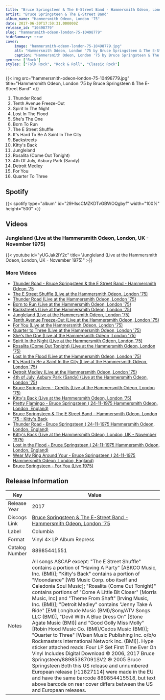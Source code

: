 ```yaml
---
title: "Bruce Springsteen & The E-Street Band - Hammersmith Odeon, London '75"
artist: "Bruce Springsteen & The E-Street Band"
album_name: "Hammersmith Odeon, London '75"
date: 2017-06-30T17:50:31.000000Z
release_id: "10498779"
slug: "hammersmith-odeon-london-75-10498779"
hideSummary: true
cover:
    image: "hammersmith-odeon-london-75-10498779.jpg"
    alt: "Hammersmith Odeon, London '75 by Bruce Springsteen & The E-Street Band"
    caption: "Hammersmith Odeon, London '75 by Bruce Springsteen & The E-Street Band"
genres: ["Rock"]
styles: ["Folk Rock", "Rock & Roll", "Classic Rock"]
---
```


{{< img src="hammersmith-odeon-london-75-10498779.jpg" title="Hammersmith Odeon, London '75 by Bruce Springsteen & The E-Street Band" >}}

<!-- section break -->

1. Thunder Road
2. Tenth Avenue Freeze-Out
3. Spirit In The Night
4. Lost In The Flood
5. She's The One
6. Born To Run
7. The E Street Shuffle
8. It's Hard To Be A Saint In The City
9. Backstreets
10. Kitty's Back
11. Jungleland
12. Rosalita (Come Out Tonight)
13. 4th Of July, Asbury Park (Sandy)
14. Detroit Medley
15. For You
16. Quarter To Three

<!-- section break -->


## Spotify
{{< spotify type="album" id="29HIscCMZKDTvGBWOQgbyf" width="100%" height="500" >}}



## Videos
### Jungleland (Live at the Hammersmith Odeon, London, UK - November 1975)
{{< youtube id="yUGJak2IY2c" title="Jungleland (Live at the Hammersmith Odeon, London, UK - November 1975)" >}}<br>

### More Videos

- [Thunder Road - Bruce Springsteen & the E Street Band - Hammersmith Odeon '75](https://www.youtube.com/watch?v=e_W-I5LKiBY)
- [The E Street Shuffle (Live at the Hammersmith Odeon, London '75)](https://www.youtube.com/watch?v=1-dY01Ex7wc)
- [Thunder Road (Live at the Hammersmith Odeon, London '75)](https://www.youtube.com/watch?v=6O3MO2y30fU)
- [Born to Run (Live at the Hammersmith Odeon, London '75)](https://www.youtube.com/watch?v=ajbJqfNS0aA)
- [Backstreets (Live at the Hammersmith Odeon, London '75)](https://www.youtube.com/watch?v=YnNnYjlF1Us)
- [Jungleland (Live at the Hammersmith Odeon, London '75)](https://www.youtube.com/watch?v=kMyXw35IgYA)
- [Tenth Avenue Freeze-Out (Live at the Hammersmith Odeon, London '75)](https://www.youtube.com/watch?v=FxCWi8NpoY8)
- [For You (Live at the Hammersmith Odeon, London '75)](https://www.youtube.com/watch?v=nvMRVGjvLus)
- [Quarter to Three (Live at the Hammersmith Odeon, London '75)](https://www.youtube.com/watch?v=iOYMHP89xrg)
- [She's the One (Live at the Hammersmith Odeon, London '75)](https://www.youtube.com/watch?v=cx_K0tFXr8k)
- [Spirit In the Night (Live at the Hammersmith Odeon, London '75)](https://www.youtube.com/watch?v=dp-aRBV7jLc)
- [Rosalita (Come Out Tonight) (Live at the Hammersmith Odeon, London '75)](https://www.youtube.com/watch?v=30F7j9mVrO0)
- [Lost In the Flood (Live at the Hammersmith Odeon, London '75)](https://www.youtube.com/watch?v=s79tVdT2jUs)
- [It's Hard to Be a Saint In the City (Live at the Hammersmith Odeon, London '75)](https://www.youtube.com/watch?v=YjVh89sHDnI)
- [Detroit Medley (Live at the Hammersmith Odeon, London '75)](https://www.youtube.com/watch?v=nyQieGYfmfs)
- [4th of July, Asbury Park (Sandy) (Live at the Hammersmith Odeon, London '75)](https://www.youtube.com/watch?v=f_lSDQy03LY)
- [Bruce Springsteen - Credits (Live at the Hammersmith Odeon, London '75)](https://www.youtube.com/watch?v=IfSrB5DLT_4)
- [Kitty's Back (Live at the Hammersmith Odeon, London '75)](https://www.youtube.com/watch?v=RWRlqFywXTY)
- [Pretty Flamingo - Bruce Springsteen ( 24-11-1975 Hammersmith Odeon, London, England)](https://www.youtube.com/watch?v=2OMF9B-UnLc)
- [Bruce Springsteen & The E Street Band ‎– Hammersmith Odeon, London '75 - Kitty's Back](https://www.youtube.com/watch?v=CkSPap8PIz4)
- [Thunder Road - Bruce Springsteen ( 24-11-1975 Hammersmith Odeon, London, England)](https://www.youtube.com/watch?v=bPkPUS148xE)
- [Kitty's Back (Live at the Hammersmith Odeon, London, UK - November 1975)](https://www.youtube.com/watch?v=MWhGrwrxCkk)
- [Lost in the Flood - Bruce Springsteen ( 24-11-1975 Hammersmith Odeon, London, England)](https://www.youtube.com/watch?v=8DvTeI7-kLM)
- [Wear My Ring Around Your  - Bruce Springsteen ( 24-11-1975 Hammersmith Odeon, London, England)](https://www.youtube.com/watch?v=qfNMOFHIoag)
- [Bruce Springsteen - For You (Live 1975)](https://www.youtube.com/watch?v=nxyo1bMQyEY)


## Release Information
|  Key           | Value                                                |
| ---------------| ---------------------------------------------------- |
| Release Year   | 2017                                   |
| Discogs Link   | [Bruce Springsteen & The E-Street Band - Hammersmith Odeon, London '75](https://www.discogs.com/release/10498779-Bruce-Springsteen-The-E-Street-Band-Hammersmith-Odeon-London-75) |
| Label          | Columbia |
| Format         | Vinyl 4× LP Album Repress |
| Catalog Number | 88985441551 |
| Notes | All songs ASCAP except: "The E Street Shuffle" contains a portion of "Having A Party" [ABKCO Music, Inc. (BMI)]; "Kitty's Back" contains a portion of "Moondance" [WB Music Corp. obo itself and Caledonia Soul Music]; "Rosalita (Come Out Tonight)" contains portions of "Come A Little Bit Closer" [Morris Music, Inc] and "Theme From Shaft" [Irving Music, Inc. (BMI)]; "Detroit Medley" contains "Jenny Take A Ride" [EMI Longitude Music (BMI)/Sony/ATV Songs LLC (BMI)], "Devil With A Blue Dress On" [Stone Agate Music (BMI)] and "Good Golly Miss Molly" [Robin Hood Music Co. (BMI)/Cedos Music (BMI)]; "Quarter to Three" [Wixen Music Publishing Inc. o/b/o Rockmasters International Network Inc. (BMI)].  Hype sticker attached reads: Four LP Set First Time Ever On Vinyl Includes Digital Download  © 2006, 2017 Bruce Springsteen/88985387091SV2 ℗ 2005 Bruce Springsteen  Both this US release and unnumbered European release [r11827114] were made in the EU and have the same barcode 889854415518, but text above barcode on rear cover differs between the US and European releases. |